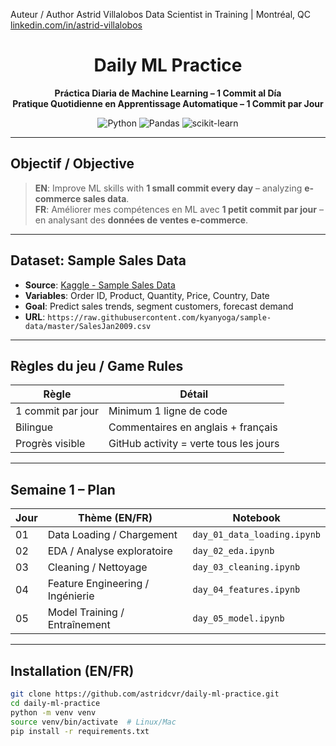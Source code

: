 Auteur / Author
Astrid Villalobos
Data Scientist in Training | Montréal, QC
[linkedin.com/in/astrid-villalobos](https://www.linkedin.com/in/astridcvr/)


<div align="center">

# Daily ML Practice  
**Práctica Diaria de Machine Learning – 1 Commit al Día**  
**Pratique Quotidienne en Apprentissage Automatique – 1 Commit par Jour**

![Python](https://img.shields.io/badge/Python-3.11-blue)
![Pandas](https://img.shields.io/badge/Pandas-2.0-green)
![scikit-learn](https://img.shields.io/badge/scikit--learn-1.3-orange)

</div>

---

## Objectif / Objective
> **EN**: Improve ML skills with **1 small commit every day** – analyzing **e-commerce sales data**.  
> **FR**: Améliorer mes compétences en ML avec **1 petit commit par jour** – en analysant des **données de ventes e-commerce**.

---

## Dataset: Sample Sales Data
- **Source**: [Kaggle - Sample Sales Data](https://www.kaggle.com/datasets/kyanyoga/sample-sales-data)
- **Variables**: Order ID, Product, Quantity, Price, Country, Date
- **Goal**: Predict sales trends, segment customers, forecast demand
- **URL**: `https://raw.githubusercontent.com/kyanyoga/sample-data/master/SalesJan2009.csv`

---

## Règles du jeu / Game Rules
| Règle | Détail |
|------|--------|
| 1 commit par jour | Minimum 1 ligne de code |
| Bilingue | Commentaires en anglais + français |
| Progrès visible | GitHub activity = verte tous les jours |

---

## Semaine 1 – Plan
| Jour | Thème (EN/FR) | Notebook |
|------|---------------|----------|
| 01 | Data Loading / Chargement | `day_01_data_loading.ipynb` |
| 02 | EDA / Analyse exploratoire | `day_02_eda.ipynb` |
| 03 | Cleaning / Nettoyage | `day_03_cleaning.ipynb` |
| 04 | Feature Engineering / Ingénierie | `day_04_features.ipynb` |
| 05 | Model Training / Entraînement | `day_05_model.ipynb` |

---

## Installation (EN/FR)

```bash
git clone https://github.com/astridcvr/daily-ml-practice.git
cd daily-ml-practice
python -m venv venv
source venv/bin/activate  # Linux/Mac
pip install -r requirements.txt
